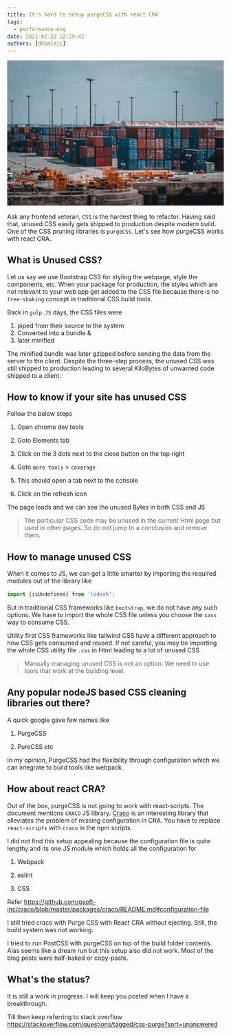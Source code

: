 ```yaml
---
title: It's hard to setup purgeCSS with react CRA
tags:
  - performance-eng
date: 2021-02-22 22:29:42
authors: [dhbalaji]
---
```


![CSS modules](./assets/CSS-modules.webp)

Ask any frontend veteran, `CSS` is the hardest thing to refactor. Having said that, unused CSS easily gets shipped to production despite modern build. One of the CSS pruning libraries is `purgeCSS`. Let's see how purgeCSS works with react CRA.

<!-- truncate -->
 
## What is Unused CSS?

Let us say we use Bootstrap CSS for styling the webpage, style the components, etc. When your package for production, the styles which are not relevant to your web app get added to the CSS file because there is no `tree-shaking` concept in traditional CSS build tools.

Back in `gulp JS` days, the CSS files were 

1. piped from their source to the system
2. Converted into a bundle &
3. later minified
 
 The minified bundle was later gzipped before sending the data from the server to the client. Despite the three-step process, the unused CSS was still shipped to production leading to several KiloBytes of unwanted code shipped to a client.

## How to know if your site has unused CSS

Follow the below steps

1. Open chrome dev tools

2. Goto Elements tab

3. Click on the 3 dots next to the close button on the top right

4. Goto `more tools` > `coverage`

5. This should open a tab next to the console

6. Click on the refresh icon

The page loads and we can see the unused Bytes in both CSS and JS

> The particular CSS code may be unused in the current Html page but used in other pages. So do not jump to a conclusion and remove them.

## How to manage unused CSS

When it comes to JS, we can get a little smarter by importing the required modules out of the library like

```javascript
import {isUndefined} from 'lodash';
```

But in traditional CSS frameworks like `bootstrap`, we do not have any such options. We have to import the whole CSS file unless you choose the `sass` way to consume CSS.

Utility first CSS frameworks like tailwind CSS have a different approach to how CSS gets consumed and reused. If not careful, you may be importing the whole CSS utility file `.css` in Html leading to a lot of unused CSS

> Manually managing unused CSS is not an option. We need to use tools that work at the building level.

## Any popular nodeJS based CSS cleaning libraries out there?

A quick google gave few names like 

1. PurgeCSS

2. PureCSS etc

In my opinion, PurgeCSS had the flexibility through configuration which we can integrate to build tools like webpack.

## How about react CRA?

Out of the box, purgeCSS is not going to work with react-scripts. The document mentions `CRACO` JS library. [Craco](https://github.com/gsoft-inc/craco/blob/master/packages/craco/README.md) is an interesting library that alleviates the problem of missing configuration in CRA. You have to replace `react-scripts` with `craco` in the npm scripts.

I did not find this setup appealing because the configuration file is quite lengthy and its one JS module which holds all the configuration for 

1. Webpack

2. eslint

3. CSS 

Refer <https://github.com/gsoft-inc/craco/blob/master/packages/craco/README.md#configuration-file>

I still tried craco with Purge CSS with React CRA without ejecting. Still, the build system was not working.

I tried to run PostCSS with purgeCSS on top of the build folder contents. Alas seems like a dream run but this setup also did not work. Most of the blog posts were half-baked or copy-paste.

## What's the status?

It is still a work in progress. I will keep you posted when I have a breakthrough.

Till then keep referring to stack overflow <https://stackoverflow.com/questions/tagged/css-purge?sort=unanswered>
